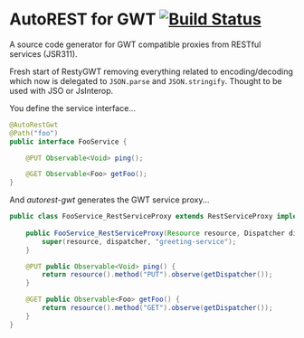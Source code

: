 # AutoREST for GWT [![Build Status](https://travis-ci.org/intendia-oss/autorest-gwt.svg)](https://travis-ci.org/intendia-oss/autorest-gwt)

A source code generator for GWT compatible proxies from RESTful services (JSR311).

Fresh start of RestyGWT removing everything related to encoding/decoding which now is delegated to
``JSON.parse`` and ``JSON.stringify``. Thought to be used with JSO or JsInterop.

You define the service interface...

```java
@AutoRestGwt
@Path("foo")
public interface FooService {

    @PUT Observable<Void> ping();

    @GET Observable<Foo> getFoo();
}
```

And *autorest-gwt* generates the GWT service proxy...

```java
public class FooService_RestServiceProxy extends RestServiceProxy implements FooService {
    
    public FooService_RestServiceProxy(Resource resource, Dispatcher dispatcher) {
        super(resource, dispatcher, "greeting-service");
    }

    @PUT public Observable<Void> ping() {
        return resource().method("PUT").observe(getDispatcher());
    }

    @GET public Observable<Foo> getFoo() {
        return resource().method("GET").observe(getDispatcher());
    }
}
```
